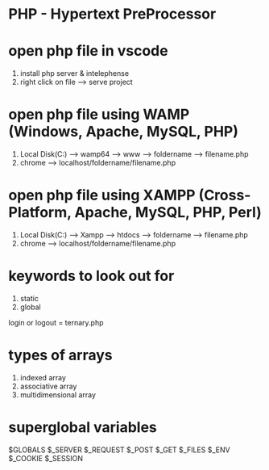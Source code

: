 # PHP - Hypertext PreProcessor

# open php file in vscode

1. install php server & intelephense
2. right click on file --> serve project

# open php file using WAMP (Windows, Apache, MySQL, PHP)

1. Local Disk(C:) --> wamp64 --> www --> foldername --> filename.php
2. chrome --> localhost/foldername/filename.php

# open php file using XAMPP (Cross-Platform, Apache, MySQL, PHP, Perl)

1. Local Disk(C:) --> Xampp --> htdocs --> foldername --> filename.php
2. chrome --> localhost/foldername/filename.php

# keywords to look out for

1. static
2. global

login or logout = ternary.php

# types of arrays

1. indexed array
2. associative array
3. multidimensional array

# superglobal variables

$GLOBALS $\_SERVER $\_REQUEST $\_POST $\_GET $\_FILES $\_ENV $\_COOKIE $\_SESSION
